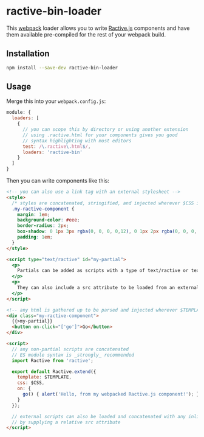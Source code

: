 # ractive-bin-loader

This [webpack](https://webpack.js.org) loader allows you to write [Ractive.js](https://ractive.js.org) components and have them available pre-compiled for the rest of your webpack build.

## Installation

```sh
npm install --save-dev ractive-bin-loader
```

## Usage

Merge this into your `webpack.config.js`:

```js
module: {
  loaders: [
    {
      // you can scope this by directory or using another extension
      // using .ractive.html for your components gives you good
      // syntax highlighting with most editors
      test: /\.ractive\.html$/,
      loaders: 'ractive-bin'
    }
  ]
}
```

Then you can write components like this:

```html
<!-- you can also use a link tag with an external stylesheet -->
<style>
  /* styles are concatenated, stringified, and injected wherever $CSS is found in the template */
  .my-ractive-component {
    margin: 1em;
    background-color: #eee;
    border-radius: 2px;
    box-shadow: 0 1px 3px rgba(0, 0, 0, 0,12), 0 1px 2px rgba(0, 0, 0, 0.24);
    padding: 1em;
  }
</style>

<script type="text/ractive" id="my-partial">
  <p>
    Partials can be added as scripts with a type of text/ractive or text/html.
  </p>
  <p>
    They can also include a src attribute to be loaded from an external file.
  </p>
</script>

<!-- any html is gathered up to be parsed and injected wherever $TEMPLATE is found in the script -->
<div class="my-ractive-component">
  {{>my-partial}}
  <button on-click="['go']">Go</button>
</div>

<script>
  // any non-partial scripts are concatenated
  // ES module syntax is _strongly_ recommended
  import Ractive from 'ractive';

  export default Ractive.extend({
    template: $TEMPLATE,
    css: $CSS,
    on: {
      go() { alert('Hello, from my webpacked Ractive.js component!'); }
    }
  });

  // external scripts can also be loaded and concatenated with any inline scripts
  // by supplying a relative src attribute
</script>
```
